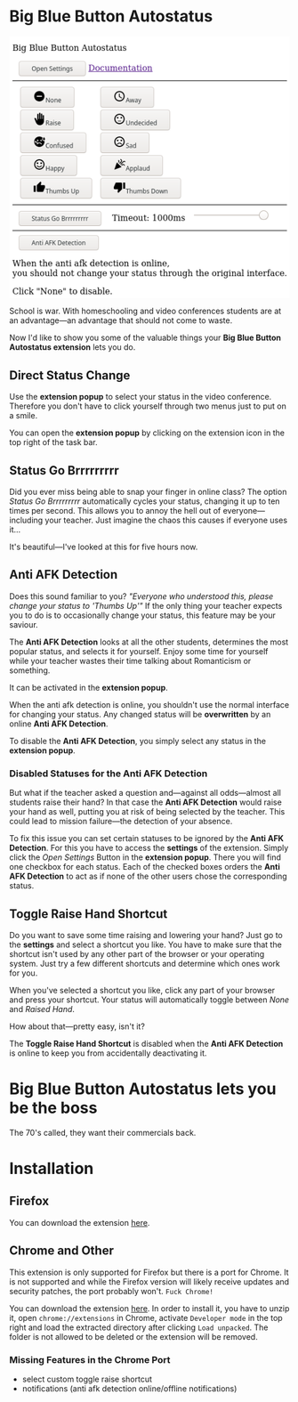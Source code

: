 # Big Blue Button Autostatus

<img align="center" src="bbb_autostatus.png">

School is war.
With homeschooling and video conferences students are at an advantage—an advantage that should not come to waste.

Now I'd like to show you some of the valuable things your **Big Blue Button Autostatus extension** lets you do.

## Direct Status Change

Use the **extension popup** to select your status in the video conference.
Therefore you don't have to click yourself through two menus just to put on a smile.

You can open the **extension popup** by clicking on the extension icon in the top right of the task bar.

## Status Go Brrrrrrrrr

Did you ever miss being able to snap your finger in online class?
The option _Status Go Brrrrrrrrr_ automatically cycles your status, changing it up to ten times per second.
This allows you to annoy the hell out of everyone—including your teacher.
Just imagine the chaos this causes if everyone uses it...

It's beautiful—I've looked at this for five hours now.

## Anti AFK Detection

Does this sound familiar to you?
_"Everyone who understood this, please change your status to 'Thumbs Up'"_
If the only thing your teacher expects you to do is to occasionally change your status, this feature may be your saviour.

The **Anti AFK Detection** looks at all the other students, determines the most popular status, and selects it for yourself.
Enjoy some time for yourself while your teacher wastes their time talking about Romanticism or something.

It can be activated in the **extension popup**.

When the anti afk detection is online, you shouldn't use the normal interface for changing your status.
Any changed status will be **overwritten** by an online **Anti AFK Detection**.

To disable the **Anti AFK Detection**, you simply select any status in the **extension popup**.

### Disabled Statuses for the Anti AFK Detection

But what if the teacher asked a question and—against all odds—almost all students raise their hand?
In that case the **Anti AFK Detection** would raise your hand as well, putting you at risk of being selected by the teacher.
This could lead to mission failure—the detection of your absence.

To fix this issue you can set certain statuses to be ignored by the **Anti AFK Detection**.
For this you have to access the **settings** of the extension.
Simply click the _Open Settings_ Button in the **extension popup**.
There you will find one checkbox for each status.
Each of the checked boxes orders the **Anti AFK Detection** to act as if none of the other users chose the corresponding status.

## Toggle Raise Hand Shortcut

Do you want to save some time raising and lowering your hand?
Just go to the **settings** and select a shortcut you like.
You have to make sure that the shortcut isn't used by any other part of the browser or your operating system.
Just try a few different shortcuts and determine which ones work for you.

When you've selected a shortcut you like, click any part of your browser and press your shortcut.
Your status will automatically toggle between _None_ and _Raised Hand_.

How about that—pretty easy, isn't it?

The **Toggle Raise Hand Shortcut** is disabled when the **Anti AFK Detection** is online to keep you from accidentally deactivating it.

# Big Blue Button Autostatus lets you be the boss

The 70's called, they want their commercials back.

# Installation

## Firefox

You can download the extension [here](https://addons.mozilla.org/en-US/firefox/addon/bbb-autostatus/).

## Chrome and Other

This extension is only supported for Firefox but there is a port for Chrome.
It is not supported and while the Firefox version will likely receive updates and security patches, the port probably won't.
`Fuck Chrome!`

You can download the extension [here](https://github.com/christopher-besch/bbb_autostatus/archive/refs/heads/chrome_port.zip).
In order to install it, you have to unzip it, open `chrome://extensions` in Chrome, activate `Developer mode` in the top right and load the extracted directory after clicking `Load unpacked`.
The folder is not allowed to be deleted or the extension will be removed.

### Missing Features in the Chrome Port

-   select custom toggle raise shortcut
-   notifications (anti afk detection online/offline notifications)
